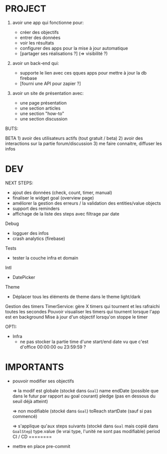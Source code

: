 PROJECT
=======

1) avoir une app qui fonctionne pour:
    - créer des objectifs
    - entrer des données
    - voir les résultats
    - configurer des apps pour la mise à jour automatique
    - [partager ses réalisations ?]  (=> visibilité ?)

2) avoir un back-end qui:
    - supporte le lien avec ces qques apps pour mettre à jour la db firebase
    - [fourni une API pour zapier ?]

3) avoir un site de présentation avec:
    - une page présentation
    - une section articles
    - une section "how-to"
    - une section discussion

BUTS:

BETA
    1) avoir des utilisateurs actifs (tout gratuit / beta)
    2) avoir des interactions sur la partie forum/discussion
    3) me faire connaitre, diffuser les infos

DEV
===

NEXT STEPS:
- ajout des données (check, count, timer, manual)
- finaliser le widget goal (overview page)
- améliorer la gestion des erreurs / la validation des entities/value objects
- support des reminders
- affichage de la liste des steps avec filtrage par date

Debug
- logguer des infos
- crash analytics (firebase)

Tests
- tester la couche infra et domain

Intl
- DatePicker

Theme
- Déplacer tous les éléments de theme dans le theme light/dark

Gestion des timers
    TimerService: gère X timers qui tournent et les rafraichi toutes les secondes
    Pouvoir visualiser les timers qui tournent lorsque l'app est en background
    Mise à jour d'un objectif lorsqu'on stoppe le timer


OPTI:
- Infra
    - ne pas stocker la partie time d'une start/end date vu que c'est d'office 00:00:00 ou 23:59:59 ?


# IMPORTANTS

- pouvoir modifier ses objectifs

    => la modif est globale (stocké dans `Goal`)
        name
        endDate (possible que dans le futur par rapport au goal courant)
        pledge (pas en dessous du seuil déjà atteint)

    => non modifiable (stocké dans `Goal`)
        toReach
        startDate (sauf si pas commencé)

    => s'applique qu'aux steps suivants (stocké dans `Goal` mais copié dans `GoalStep`)
        type.value (le vrai type, l'unité ne sont pas modifiable)
        period
CI / CD
========

- mettre en place pre-commit
